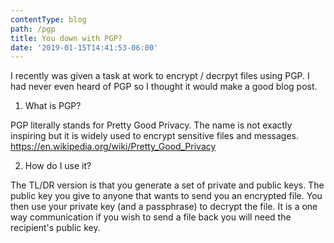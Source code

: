 ```yaml
---
contentType: blog
path: /pgp
title: You down with PGP?
date: '2019-01-15T14:41:53-06:00'
---
```

I recently was given a task at work to encrypt / decrpyt files using PGP.  I had never even heard of PGP so I thought it would make a good blog post.

1. What is PGP?

PGP literally stands for Pretty Good Privacy.  The name is not exactly inspiring but it is widely used to encrypt sensitive files and messages. <https://en.wikipedia.org/wiki/Pretty_Good_Privacy>

2. How do I use it?

The TL/DR version is that you generate a set of private and public keys.  The public key you give to anyone that wants to send you an encrypted file.  You then use your private key (and a passphrase) to decrypt the file.  It is a one way communication if you wish to send a file back you will need the recipient's public key.
